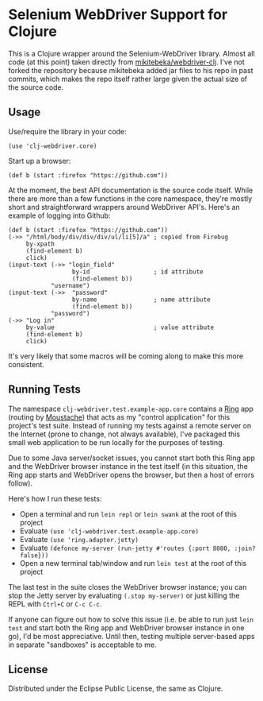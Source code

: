# Selenium WebDriver Support for Clojure

This is a Clojure wrapper around the Selenium-WebDriver library. Almost all code (at this point) taken directly from [mikitebeka/webdriver-clj][webdriver-orig]. I've not forked the repository because mikitebeka added jar files to his repo in past commits, which makes the repo itself rather large given the actual size of the source code.

## Usage

Use/require the library in your code:

    (use 'clj-webdriver.core)

Start up a browser:

    (def b (start :firefox "https://github.com"))

At the moment, the best API documentation is the source code itself. While there are more than a few functions in the core namespace, they're mostly short and straightforward wrappers around WebDriver API's. Here's an example of logging into Github:

    (def b (start :firefox "https://github.com"))
    (->> "/html/body/div/div/div/ul/li[5]/a" ; copied from Firebug
         by-xpath
         (find-element b)
         click)
    (input-text (->> "login_field"
                      by-id                  ; id attribute
                      (find-element b))
                "username")
    (input-text (->>  "password"
                      by-name                ; name attribute
                      (find-element b))
                "password")
    (->> "Log in"
         by-value                            ; value attribute
         (find-element b)
         click)

It's very likely that some macros will be coming along to make this more consistent.

## Running Tests

The namespace `clj-webdriver.test.example-app.core` contains a [Ring][ring-github] app (routing by [Moustache][moustache-github]) that acts as my "control application" for this project's test suite. Instead of running my tests against a remote server on the Internet (prone to change, not always available), I've packaged this small web application to be run locally for the purposes of testing.

Due to some Java server/socket issues, you cannot start both this Ring app and the WebDriver browser instance in the test itself (in this situation, the Ring app starts and WebDriver opens the browser, but then a host of errors follow).

Here's how I run these tests:

* Open a terminal and run `lein repl` or `lein swank` at the root of this project
* Evaluate `(use 'clj-webdriver.test.example-app.core)`
* Evaluate `(use 'ring.adapter.jetty)`
* Evaluate `(defonce my-server (run-jetty #'routes {:port 8080, :join? false}))`
* Open a new terminal tab/window and run `lein test` at the root of this project

The last test in the suite closes the WebDriver browser instance; you can stop the Jetty server by evaluating `(.stop my-server)` or just killing the REPL with `Ctrl+C` or `C-c C-c`.

If anyone can figure out how to solve this issue (i.e. be able to run just `lein test` and start both the Ring app and WebDriver browser instance in one go), I'd be most appreciative. Until then, testing multiple server-based apps in separate "sandboxes" is acceptable to me.

## License

Distributed under the Eclipse Public License, the same as Clojure.

[webdriver-orig]: https://github.com/mikitebeka/webdriver-clj
[ring-github]: https://github.com/mmcgrana/ring
[moustache-github]: https://github.com/cgrand/moustache
